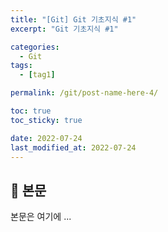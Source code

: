 ```yaml
---
title: "[Git] Git 기초지식 #1"
excerpt: "Git 기초지식 #1"

categories:
  - Git
tags:
  - [tag1]

permalink: /git/post-name-here-4/

toc: true
toc_sticky: true

date: 2022-07-24
last_modified_at: 2022-07-24
---
```


## 🦥 본문

본문은 여기에 ...
